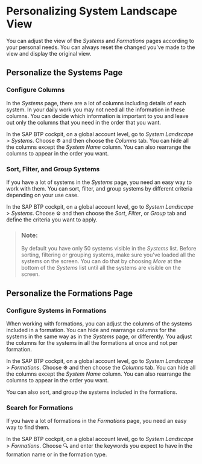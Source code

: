 <!-- loiofa0e9550f90f4e3e8e2d097119a38c55 -->

<link rel="stylesheet" type="text/css" href="../css/sap-icons.css"/>

# Personalizing System Landscape View

You can adjust the view of the *Systems* and *Formations* pages according to your personal needs. You can always reset the changed you've made to the view and display the original view.



<a name="loiofa0e9550f90f4e3e8e2d097119a38c55__section_iv4_2dd_w1c"/>

## Personalize the Systems Page



### Configure Columns

In the *Systems* page, there are a lot of columns including details of each system. In your daily work you may not need all the information in these columns. You can decide which information is important to you and leave out only the columns that you need in the order that you want.

In the SAP BTP cockpit, on a global account level, go to *System Landscape* \> *Systems*. Choose :gear: and then choose the *Columns* tab. You can hide all the columns except the *System Name* column. You can also rearrange the columns to appear in the order you want.



### Sort, Filter, and Group Systems

If you have a lot of systems in the *Systems* page, you need an easy way to work with them. You can sort, filter, and group systems by different criteria depending on your use case.

In the SAP BTP cockpit, on a global account level, go to *System Landscape* \> *Systems*. Choose :gear: and then choose the *Sort*, *Filter*, or *Group* tab and define the criteria you want to apply.

> ### Note:  
> By default you have only 50 systems visible in the *Systems* list. Before sorting, filtering or grouping systems, make sure you've loaded all the systems on the screen. You can do that by choosing *More* at the bottom of the *Systems* list until all the systems are visible on the screen.



<a name="loiofa0e9550f90f4e3e8e2d097119a38c55__section_nms_hdd_w1c"/>

## Personalize the Formations Page



### Configure Systems in Formations

When working with formations, you can adjust the columns of the systems included in a formation. You can hide and rearrange columns for the systems in the same way as in the *Systems* page, or differently. You adjust the columns for the systems in all the formations at once and not per formation.

In the SAP BTP cockpit, on a global account level, go to *System Landscape* \> *Formations*. Choose :gear: and then choose the *Columns* tab. You can hide all the columns except the *System Name* column. You can also rearrange the columns to appear in the order you want.

You can also sort, and group the systems included in the formations.



### Search for Formations

If you have a lot of formations in the *Formations* page, you need an easy way to find them.

In the SAP BTP cockpit, on a global account level, go to *System Landscape* \> *Formations*. Choose :mag: and enter the keywords you expect to have in the formation name or in the formation type.


